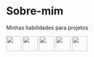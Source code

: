 # Sobre-mim
Minhas habilidades para projetos
 
 <img src="https://cdn.jsdelivr.net/gh/devicons/devicon/icons/python/python-original.svg" width="40" />


 <img src="https://cdn.jsdelivr.net/gh/devicons/devicon/icons/github/github-original.svg" width="40" />


<img src="https://img.icons8.com/color/48/microsoft-sql-server.png" width="40"/>

 
 <img src="https://cdn.jsdelivr.net/gh/devicons/devicon/icons/pytorch/pytorch-original.svg" width="40" />

   <!-- Keras -->
  <img src="https://cdn.jsdelivr.net/gh/devicons/devicon/icons/keras/keras-original.svg" width="40" />
